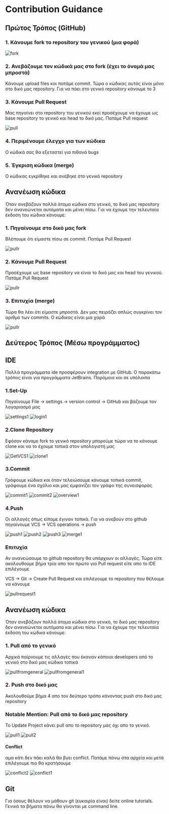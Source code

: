 # Contribution Guidance

## Πρώτος Τρόπος (GitHub)

### 1. Κάνουμε fork το repository του γενικού (μια φορά)

![fork](images/forkkk.png)

### 2. Ανεβάζουμε τον κώδικά μας στο fork (έχει το όνομά μας μπροστά)
Κάνουμε upload files και πατάμε commit. Τώρα ο κώδικας αυτός είναι μόνο στο δικό μας repository. Για να πάει στο γενικό repository κάνουμε το 3

### 3. Κάνουμε Pull Request
Μας πηγαίνει στο repository του γενικού εκεί προσέχουμε να έχουμε ως base repository τo γενικό και head το δικό μας. Πατάμε Pull request

![pull](images/pull.png)

### 4. Περιμένουμε έλεγχο για των κώδικα
Ο κώδικά σας θα εξεταστεί για πιθανά bugs

### 5. Έγκριση κώδικα (merge)
Ο κώδικας εγκρίθηκε και ανέβηκε στο γενικό repository

## Ανανέωση κώδικα
Όταν ανεβάζουν πολλά άτομα κώδικα στο γενικό, το δικό μας repository δεν ανανεώνεται αυτόματα και μένει πίσω. Για να έχουμε την τελευταία έκδοση του κώδικα κάνουμε:

### 1. Πηγαίνουμε στο δικό μας fork
Βλέπουμε ότι είμαστε πίσω σε commit. Πατάμε Pull Request

![pullr](images/beforee.png)

### 2. Κάνουμε Pull Request
Προσέχουμε ως base repository να είναι το δικό μας και head του γενικού. Πατάμε Pull Request

![pullr](images/pulll.png)

### 3. Επιτυχία (merge)
Τώρα θα λέει ότι είμαστε μπροστά. Δεν μας πειράζει απλώς συγκρίνει τον αριθμό των commits. Ο κώδικας είναι μια χαρά

![pullr](images/afterr.png)

## Δεύτερος Τρόπος (Μέσω προγράμματος)

## IDE 
Πολλά προγράμματα ide προσφέρουν integration με GitHub. Ο παρακάτω τρόπος είναι για προγράμματα JetBrains. Παρόμοια και σε υπόλοιπα

### 1.Set-Up
Πηγαίνουμε File -> settings -> version control -> GitHub και βάζουμε τον λογαριασμό μας

![settings1](images/settings1.png)
![login1](images/login1.png)

### 2.Clone Repository
Εφόσον κάναμε fork το γενικό repository μπορούμε τώρα να το κάνουμε clone και να το έχουμε τοπικά στον υπολογιστή μας

![GetVCS1](images/GetVCS1.png)
![clone1](images/clone1.png)

### 3.Commit
Γράφουμε κώδικα και όταν τελειώσουμε κάνουμε τοπικά commit, γράφουμε ένα σχόλιο και μας εμφανίζει τον γράφο της συνεισφοράς

![commit1](images/commit1.png)
![commit2](images/commit2.png)
![overview1](images/overview1.png)

### 4.Push
Οι αλλαγές όπως είπαμε έγιναν τοπικά. Για να ανεβούν στο github πηγαίνουμε VCS -> VCS operations -> push

![push1](images/push1.png)
![push2](images/push2.png)
![push3](images/push3.png)
![merge1](images/merge1.png)

### Επιτυχία
Αν ανανεώσουμε το github repository θα υπάρχουν οι αλλαγές. Τώρα είτε ακολουθούμε βήμα τρία απο τον πρώτο για Pull request είτε απο το IDE επιλέγουμε

VCS -> Git -> Create Pull Request και επιλέγουμε το repository που θέλουμε να κάνουμε

![pullrequest1](images/pullrequest1.png)


## Ανανέωση κώδικα
Όταν ανεβάζουν πολλά άτομα κώδικα στο γενικό, το δικό μας repository δεν ανανεώνεται αυτόματα και μένει πίσω. Για να έχουμε την τελευταία έκδοση του κώδικα κάνουμε:

### 1. Pull από το γενικό 
Αρχικά παίρνουμε τις αλλαγές που έκαναν κάποιοι developers από το γενικό στο δικό μας κώδικα τοπικά

![pullfromgeneral](images/pullfromgeneral.png)
![pullfromgeneral1](images/pullfromgeneral1.png)

### 2. Push στο δικό μας
Ακολουθούμε βήμα 4 απο τον δεύτερο τρόπο κάνοντας push στο δικό μας repository

### Notable Mention: Pull από το δικό μας repository
To Update Project κάνει pull απο το repository μας όχι απο το γενικό.

![pull1](images/pull1.png)
![pull2](images/pull2.png)

#### Conflict
αμα κάτι δεν πάει καλά θα βγει conflict. Πατάμε πάνω στα αρχεία και μετά επιλέγουμε πιο θα κρατήσουμε

![conflict2](images/conflict2.png)
![conflict1](images/conflict1.png)


## Git
Για όσους θέλουν να μάθουν git (ευκαιρία είναι) δείτε online tutorials. Γενικά τα βήματα πάνω θα γίνονται με command line.
